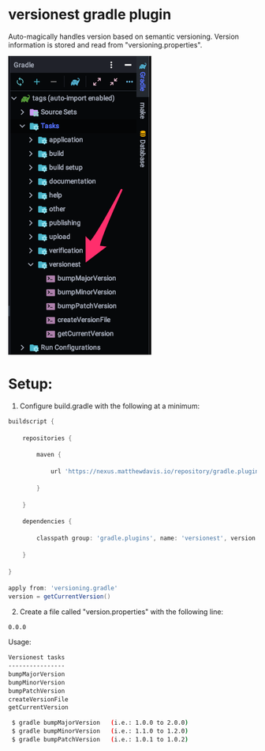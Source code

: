 # versionest gradle plugin

Auto-magically handles version based on semantic versioning.
Version information is stored and read from "versioning.properties".

![screenshot](screenshot.png)

# Setup:

1. Configure build.gradle with the following at a minimum:

```groovy
buildscript {

    repositories {

        maven {

            url 'https://nexus.matthewdavis.io/repository/gradle.plugins'

        }

    }

    dependencies {

        classpath group: 'gradle.plugins', name: 'versionest', version: '0.0.23'

    }

}

apply from: 'versioning.gradle'
version = getCurrentVersion()
```
2. Create a file called "version.properties" with the following line:

 ```properties
0.0.0
```

Usage:

```bash
Versionest tasks
----------------
bumpMajorVersion
bumpMinorVersion
bumpPatchVersion
createVersionFile
getCurrentVersion
```

```bash
 $ gradle bumpMajorVersion   (i.e.: 1.0.0 to 2.0.0)
 $ gradle bumpMinorVersion   (i.e.: 1.1.0 to 1.2.0)
 $ gradle bumpPatchVersion   (i.e.: 1.0.1 to 1.0.2)
```
